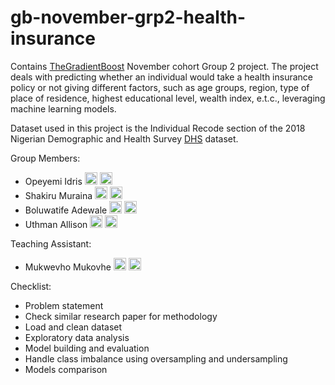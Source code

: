 # gb-november-grp2-health-insurance
 
Contains [TheGradientBoost](https://thegradientboost.com/) November cohort Group 2 project. The project deals with predicting whether an individual would take a health insurance policy or not giving different factors, such as age  groups, region, type of place of residence, highest educational level, wealth index, e.t.c., leveraging machine learning models. 

Dataset used in this project is the Individual Recode section of the 2018 Nigerian Demographic and Health Survey [DHS](https://dhsprogram.com/data/dataset/Nigeria_Standard-DHS_2018.cfm) dataset. 

Group Members:

* Opeyemi Idris <a href="https://www.linkedin.com/in/ " alt="Linkedin"><img height="20" src="https://github.com/imdhruv99/imdhruv99/blob/master/readme/linkedin.png"></a> <a href="https://github.com/hardcore05" alt="GitHub"><img height="20" src="https://github.com/imdhruv99/imdhruv99/blob/master/readme/github.png"></a>
* Shakiru Muraina <a href="https://www.linkedin.com/in/shakiru-muraina-a71460122/ " alt="Linkedin"><img height="20" src="https://github.com/imdhruv99/imdhruv99/blob/master/readme/linkedin.png"></a> <a href="https://github.com/Debare" alt="GitHub"><img height="20" src="https://github.com/imdhruv99/imdhruv99/blob/master/readme/github.png"></a>
* Boluwatife Adewale <a href="https://www.linkedin.com/in/boluwatifeadewale/ " alt="Linkedin"><img height="20" src="https://github.com/imdhruv99/imdhruv99/blob/master/readme/linkedin.png"></a> <a href="https://github.com/BBLinus" alt="GitHub"><img height="20" src="https://github.com/imdhruv99/imdhruv99/blob/master/readme/github.png"></a>
* Uthman Allison <a href="https://www.linkedin.com/in/uthman-allison-b8b276144/" alt="Linkedin"><img height="20" src="https://github.com/imdhruv99/imdhruv99/blob/master/readme/linkedin.png"></a> <a href="https://github.com/alliwene" alt="GitHub"><img height="20" src="https://github.com/imdhruv99/imdhruv99/blob/master/readme/github.png"></a>

Teaching Assistant:
* Mukwevho Mukovhe <a href="https://www.linkedin.com/in/mukwevho-justice/" alt="Linkedin"><img height="20" src="https://github.com/imdhruv99/imdhruv99/blob/master/readme/linkedin.png"></a> <a href="https://github.com/Mikovhe" alt="GitHub"><img height="20" src="https://github.com/imdhruv99/imdhruv99/blob/master/readme/github.png"></a>


Checklist:

* Problem statement
* Check similar research paper for methodology
* Load and clean dataset
* Exploratory data analysis
* Model building and evaluation
* Handle class imbalance using oversampling and undersampling
* Models comparison
